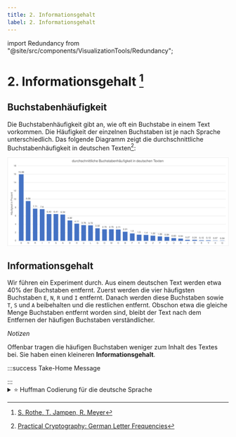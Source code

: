 ```yaml
---
title: 2. Informationsgehalt
label: 2. Informationsgehalt
---
```


import Redundancy from "@site/src/components/VisualizationTools/Redundancy";

# 2. Informationsgehalt [^1]

## Buchstabenhäufigkeit

Die Buchstabenhäufigkeit gibt an, wie oft ein Buchstabe in einem Text vorkommen. Die Häufigkeit der einzelnen Buchstaben ist je nach Sprache unterschiedlich. Das folgende Diagramm zeigt die durchschnittliche Buchstabenhäufigkeit in deutschen Texten[^2]:

![](images/02-redundancy/letter-frequency-de.svg)

## Informationsgehalt

Wir führen ein Experiment durch. Aus einem deutschen Text werden etwa 40% der Buchstaben entfernt. Zuerst werden die vier häufigsten Buchstaben `E`, `N`, `R` und `I` entfernt. Danach werden diese Buchstaben sowie `T`, `S` und `A` beibehalten und die restlichen entfernt. Obschon etwa die gleiche Menge Buchstaben entfernt worden sind, bleibt der Text nach dem Entfernen der häufigen Buchstaben verständlicher.

*Notizen*
<Redundancy />

Offenbar tragen die häufigen Buchstaben weniger zum Inhalt des Textes bei. Sie haben einen kleineren **Informationsgehalt**.

:::success Take-Home Message

<Answer type="text" webKey="18b21da1-1e49-4d1a-a7ea-1c930205abf1" />
:::


<details><summary>⭐️ Huffman Codierung für die deutsche Sprache</summary>

Die durchschnittliche Buchstabenhäufigkeit in deutschen Texten kann der folgenden Tabelle entnommen werden:

<div className="slim-table">

|      |        |      |       |      |       |      |       |     |        |
| ---: | :----- | ---: | :---- | ---: | :---- | ---: | :---- | --- | ------ |
|    E | 15.99% |    A | 6.34% |    O | 2.75% |    W | 1.40% | J   | 0.27 % |
|    N | 9.59%  |    D | 4.92% |    M | 2.75% |    Z | 1.22% | Ö   | 0.24 % |
|    R | 7.71%  |    H | 4.11% |    C | 2.71% |    P | 1.06% | ß   | 0.15 % |
|    I | 7.60%  |    U | 3.76% |    B | 2.21% |    V | 0.94% | Y   | 0.13 % |
|    T | 6.43%  |    L | 3.72% |    F | 1.80% |    Ü | 0.63% | X   | 0.07 % |
|    S | 6.41%  |    G | 3.02% |    K | 1.50% |    Ä | 0.54% | Q   | 0.04 % |
</div>

Daraus ergibt sich

![Codebaum der Huffman-Codierung für deutsche Texte](images/02-redundancy/huffman-german.svg)

<div className="slim-table">

| Zeichen | Code      | Zeichen | Code        |
| ------: | :-------- | ------: | :---------- |
|  (leer) | 100       |       O | 01001       |
|       A | 0101      |       P | 1010111     |
|       B | 111000    |       Q | 11100110111 |
|       C | 01111     |       R | 1111        |
|       D | 0110      |       S | 0011        |
|       E | 110       |       T | 0010        |
|       F | 000110    |       U | 11101       |
|       G | 01000     |       V | 1110010     |
|       H | 10100     |       W | 1010100     |
|       I | 0000      |       X | 11100110110 |
|       J | 111001100 |       Y | 1110011010  |
|       K | 000111    |       Z | 1010101     |
|       L | 000100    |       Ä | 10101101    |
|       M | 01110     |       Ö | 111001110   |
|       N | 1011      |       Ü | 10101100    |
</div>
</details>


[^1]: [S. Rothe, T. Jampen, R. Meyer](https://informatik.mygymer.ch/base/?b=code&p=195436)
[^2]: [Practical Cryptography: German Letter Frequencies](http://practicalcryptography.com/cryptanalysis/letter-frequencies-various-languages/german-letter-frequencies/)
